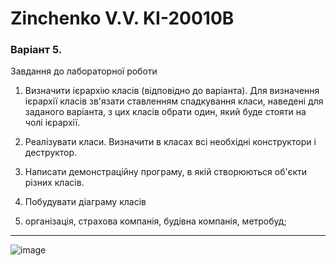 # Zinchenko V.V. KI-20010B

### Варіант 5.

Завдання до лабораторної роботи
1. Визначити ієрархію класів (відповідно до варіанта). Для визначення
ієрархії класів зв'язати ставленням спадкування класи, наведені для заданого
варіанта, з цих класів обрати один, який буде стояти на чолі ієрархії.

2. Реалізувати класи. Визначити в класах всі необхідні конструктори і
деструктор.

3. Написати демонстраційну програму, в якій створюються об'єкти різних
класів.

4. Побудувати діаграму класів

5. організація, страхова компанія, будівна компанія, метробуд;
---

![image](https://user-images.githubusercontent.com/75172188/186832346-53ed0e32-a5a9-44a7-8f4d-08ccbfecd01c.png)


